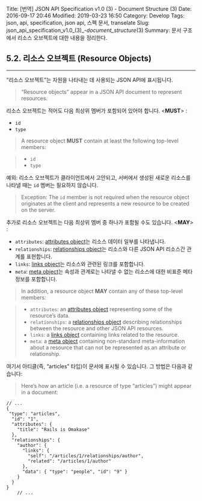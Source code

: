 Title: [번역] JSON API Specification v1.0 (3) - Document Structure (3)
Date: 2016-09-17 20:46
Modified: 2019-03-23 16:50
Category: Develop
Tags: json, api, specification, json api, 스펙 문서, transelate
Slug: json_api_specification_v1.0_(3)_-_document_structure_(3)
Summary: 문서 구조에서 리소스 오브젝트에 대한 내용을 정리한다.

## 5.2. 리소스 오브젝트 (Resource Objects)

---

“리소스 오브젝트”는 자원을 나타내는 데 사용되는 JSON API에 표시됩니다.

> “Resource objects” appear in a JSON API document to represent resources.

리소스 오브젝트는 적어도 다음 최상위 멤버가 포함되어 있어야 합니다. <**MUST**> :

- `id`
- `type`

> A resource object **MUST** contain at least the following top-level members:

> - `id`
> - `type`

예외: 리소스 오브젝트가 클라이언트에서 고안되고, 서버에서 생성된 새로운 리소스를 나타낼 때는 `id` 멤버는 필요하지 않습니다.

> Exception: The `id` member is not required when the resource object originates at the client and represents a new resource to be created on the server.

추가로 리소스 오브젝트는 다음 최상위 멤버 중 하나가 포함될 수도 있습니다. <**MAY**> :

- `attributes`: [attributes object][resource_object_attributes]는 리소스 데이터 일부를 나타냅니다.
- `relationships`: [relationships object][resource_object_relationships]는 리소스와 다른 JSON API 리소스간 관계를 표현합니다.
- `links`: [links object][links]는 리소스와 관련된 링크를 포함합니다.
- `meta`: [meta object][meta]는 속성과 관계로는 나타낼 수 없는 리소스에 대한 비표준 메타 정보를 포함합니다.

> In addition, a resource object **MAY** contain any of these top-level members:

> - `attributes`: an [attributes object][resource_object_attributes] representing some of the resource’s data.
> - `relationships`: a [relationships object][resource_object_relationships] describing relationships between the resource and other JSON API resources.
> - `links`: a [links object][links] containing links related to the resource.
> - `meta`: a [meta object][meta] containing non-standard meta-information about a resource that can not be represented as an attribute or relationship.

여기서 아티클(즉, “articles” 타입)이 문서에 표시될 수 있습니다. 그 방법은 다음과 같습니다:

> Here’s how an article (i.e. a resource of type “articles”) might appear in a document:

```
// ...
{
 "type": "articles",
  "id": "1",
  "attributes": {
	"title": "Rails is Omakase"
  },
  "relationships": {
	"author": {
	  "links": {
		"self": "/articles/1/relationships/author",
		"related": "/articles/1/author"
	  },
	  "data": { "type": "people", "id": "9" }
	}
  }
}
	// ...
```

[resource_object_attributes]: http://jsonapi.org/format/#document-resource-object-attributes
[resource_object_relationships]: http://jsonapi.org/format/#document-resource-object-relationships
[links]: http://jsonapi.org/format/#document-links
[meta]: http://jsonapi.org/format/#document-meta
